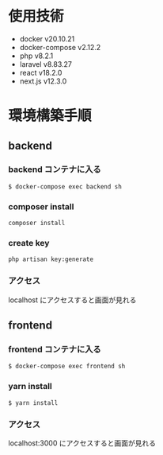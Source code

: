 # 使用技術

- docker v20.10.21
- docker-compose v2.12.2
- php v8.2.1
- laravel v8.83.27
- react v18.2.0
- next.js v12.3.0

# 環境構築手順

## backend

### backend コンテナに入る

```
$ docker-compose exec backend sh
```

### composer install

```
composer install
```

### create key

```
php artisan key:generate
```

### アクセス

localhost にアクセスすると画面が見れる

## frontend

### frontend コンテナに入る

```
$ docker-compose exec frontend sh
```

### yarn install

```
$ yarn install
```

### アクセス

localhost:3000 にアクセスすると画面が見れる
